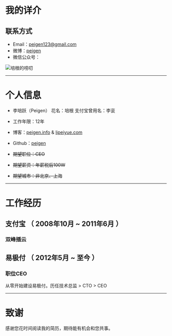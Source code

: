# 我的详介

## 联系方式

* Email：[peigen123@gmail.com](mailto:peigen123@gmail.com)
* 微博：[peigen](http://weibo.com/peigen)
* 微信公众号：

![培根的唠叨](http://pic.yupoo.com/peigen123_v/G1YWMERV/medium.jpg)

---

# 个人信息

 * 李培跃（Peigen） 花名：培根 支付宝曾用名：李衮
 * 工作年限：12年
 * 博客：[peigen.info](http://peigen.info) & [lipeiyue.com](http://peigen.info)
 * Github：[peigen](http://github.com/peigen)

 * <del>期望职位：CEO</del>
 * <del>期望薪资：年薪税后100W</del>
 * <del>期望城市：非北京、上海</del>

---

# 工作经历

## 支付宝 （ 2008年10月 ~ 2011年6月 ）

### 双峰插云
 
## 易极付 （ 2012年5月 ~ 至今 ）

### 职位CEO
从零开始建设易极付。历任技术总监 > CTO > CEO

---

# 致谢
感谢您花时间阅读我的简历，期待能有机会和您共事。
